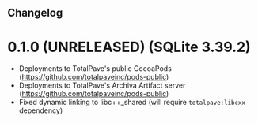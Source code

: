 
## Changelog

# 0.1.0 (UNRELEASED) (SQLite 3.39.2)

- Deployments to TotalPave's public CocoaPods (https://github.com/totalpaveinc/pods-public)
- Deployments to TotalPave's Archiva Artifact server (https://github.com/totalpaveinc/pods-public)
- Fixed dynamic linking to libc++_shared (will require `totalpave:libcxx` dependency)
